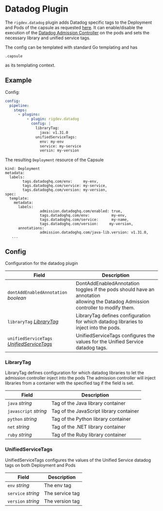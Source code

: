 # Datadog Plugin

The `rigdev.datadog` plugin adds Datadog specific tags to the Deployment and Pods of the capsule as requested [here](https://docs.datadoghq.com/tracing/trace_collection/library_injection_local/?tab=kubernetes). It can enable/disable the execution of the [Datadog Admission Controller](https://docs.datadoghq.com/containers/cluster_agent/admission_controller/?tab=operator) on the pods and sets the necessary library and unified service tags.

The config can be templated with standard Go templating and has

```
.capsule
```

as its templating context.

## Example

Config:

```yaml title="Helm values - Operator"
config:
  pipeline:
    steps:
      - plugins:
          - plugin: rigdev.datadog
            config: |
              libraryTag:
                java: v1.31.0
              unifiedServiceTags:
                env: my-env
                service: my-service
                versin: my-version
```

The resulting `Deployment` resource of the Capsule

```
kind: Deployment
metadata:
  labels:
		tags.datadoghq.com/env:     my-env,
		tags.datadoghq.com/service: my-service,
		tags.datadoghq.com/version: my-version,
spec:
  template:
    metadata:
      labels:
				admission.datadoghq.com/enabled: true,
				tags.datadoghq.com/env:          my-env,
				tags.datadoghq.com/service:      my-name,
				tags.datadoghq.com/version:     my-version,
      annotations:
				admission.datadoghq.com/java-lib.version: v1.31.0,
   ...
```

## Config



Configuration for the datadog plugin

| Field | Description |
| --- | --- |
| `dontAddEnabledAnnotation` _boolean_ | DontAddEnabledAnnotation toggles if the pods should have an annotation<br />allowing the Datadog Admission controller to modify them. |
| `libraryTag` _[LibraryTag](#librarytag)_ | LibraryTag defines configuration for which datadog libraries to inject into the pods. |
| `unifiedServiceTags` _[UnifiedServiceTags](#unifiedservicetags)_ | UnifiedServiceTags configures the values for the Unified Service datadog tags. |



### LibraryTag

LibraryTag defines configuration for which datadog libraries to let the admission controller inject into the pods
The admission controller will inject libraries from a container with the specified tag if the field is set.

| Field | Description |
| --- | --- |
| `java` _string_ | Tag of the Java library container |
| `javascript` _string_ | Tag of the JavaScript library container |
| `python` _string_ | Tag of the Python library container |
| `net` _string_ | Tag of the .NET library container |
| `ruby` _string_ | Tag of the Ruby library container |





### UnifiedServiceTags

UnifiedServiceTags configures the values of the Unified Service datadog tags on both Deployment and Pods

| Field | Description |
| --- | --- |
| `env` _string_ | The env tag |
| `service` _string_ | The service tag |
| `version` _string_ | The version tag |


